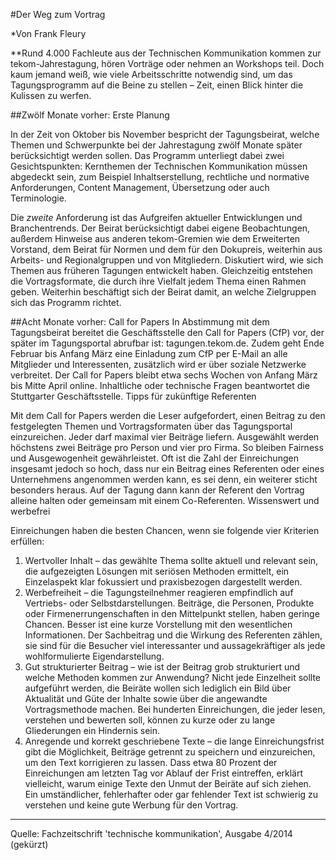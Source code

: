 #Der Weg zum Vortrag

*Von Frank Fleury

**Rund 4.000 Fachleute aus der Technischen Kommunikation kommen zur tekom-Jahrestagung, hören Vorträge oder nehmen an Workshops teil. Doch kaum jemand weiß, wie viele Arbeitsschritte notwendig sind, um das Tagungsprogramm auf die Beine zu stellen – Zeit, einen Blick hinter die Kulissen zu werfen.

##Zwölf Monate vorher: Erste Planung

In der Zeit von Oktober bis November bespricht der Tagungsbeirat, welche Themen und Schwerpunkte bei der Jahrestagung zwölf Monate später berücksichtigt werden sollen. Das Programm unterliegt dabei zwei Gesichtspunkten: Kernthemen der Technischen Kommunikation müssen abgedeckt sein, zum Beispiel Inhaltserstellung, rechtliche und normative Anforderungen, Content Management, Übersetzung oder auch Terminologie.

Die *zweite* Anforderung ist das Aufgreifen aktueller Entwicklungen und Branchentrends. Der Beirat berücksichtigt dabei eigene Beobachtungen, außerdem Hinweise aus anderen tekom-Gremien wie dem Erweiterten Vorstand, dem Beirat für Normen und dem für den Dokupreis, weiterhin aus Arbeits- und Regionalgruppen und von Mitgliedern. Diskutiert wird, wie sich Themen aus früheren Tagungen entwickelt haben. Gleichzeitig entstehen die Vortragsformate, die durch ihre Vielfalt jedem Thema einen Rahmen geben.
Weiterhin beschäftigt sich der Beirat damit, an welche Zielgruppen sich das Programm richtet.

##Acht Monate vorher: Call for Papers
In Abstimmung mit dem Tagungsbeirat bereitet die Geschäftsstelle den Call for Papers (CfP) vor, der später im Tagungsportal abrufbar ist: tagungen.tekom.de. Zudem geht Ende Februar bis Anfang März eine Einladung zum CfP per E-Mail an alle Mitglieder und Interessenten, zusätzlich wird er über soziale Netzwerke verbreitet. Der Call for Papers bleibt etwa sechs Wochen von Anfang März bis Mitte April online. Inhaltliche oder technische Fragen beantwortet die Stuttgarter Geschäftsstelle.
Tipps für zukünftige Referenten

Mit dem Call for Papers werden die Leser aufgefordert, einen Beitrag zu den festgelegten Themen und Vortragsformaten über das Tagungsportal einzureichen. Jeder darf maximal vier Beiträge liefern. Ausgewählt werden höchstens zwei Beiträge pro Person und vier pro Firma. So bleiben Fairness und Ausgewogenheit gewährleistet. Oft ist die Zahl der Einreichungen insgesamt jedoch so hoch, dass nur ein Beitrag eines Referenten oder eines Unternehmens angenommen werden kann, es sei denn, ein weiterer sticht besonders heraus. Auf der Tagung dann kann der Referent den Vortrag alleine halten oder gemeinsam mit einem Co-Referenten.
Wissenswert und werbefrei

Einreichungen haben die besten Chancen, wenn sie folgende vier Kriterien erfüllen:
1. Wertvoller Inhalt – das gewählte Thema sollte aktuell und relevant sein, die aufgezeigten Lösungen mit seriösen Methoden ermittelt, ein Einzelaspekt klar fokussiert und praxisbezogen dargestellt werden.
2. Werbefreiheit – die Tagungsteilnehmer reagieren empfindlich auf Vertriebs- oder Selbstdarstellungen. Beiträge, die Personen, Produkte oder Firmenerrungenschaften in den Mittelpunkt stellen, haben geringe Chancen. Besser ist eine kurze Vorstellung mit den wesentlichen Informationen. Der Sachbeitrag und die Wirkung des Referenten zählen, sie sind für die Besucher viel interessanter und aussagekräftiger als jede wohlformulierte Eigendarstellung.
3. Gut strukturierter Beitrag – wie ist der Beitrag grob strukturiert und welche Methoden kommen zur Anwendung? Nicht jede Einzelheit sollte aufgeführt werden, die Beiräte wollen sich lediglich ein Bild über Aktualität und Güte der Inhalte sowie über die angewandte Vortragsmethode machen. Bei hunderten Einreichungen, die jeder lesen, verstehen und bewerten soll, können zu kurze oder zu lange Gliederungen ein Hindernis sein.
4. Anregende und korrekt geschriebene Texte – die lange Einreichungsfrist gibt die Möglichkeit, Beiträge getrennt zu speichern und einzureichen, um den Text korrigieren zu lassen. Dass etwa 80 Prozent der Einreichungen am letzten Tag vor Ablauf der Frist eintreffen, erklärt vielleicht, warum einige Texte den Unmut der Beiräte auf sich ziehen. Ein umständlicher, fehlerhafter oder gar fehlender Text ist schwierig zu verstehen und keine gute Werbung für den Vortrag.

_________
Quelle: Fachzeitschrift 'technische kommunikation', Ausgabe 4/2014 (gekürzt)
